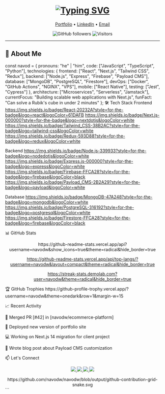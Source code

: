 <h1 align="center"> 
  <a href="https://git.io/typing-svg">
    <img src="https://readme-typing-svg.herokuapp.com?font=Fira+Code&pause=1000&width=435&lines=Hi+there%2C+I'm+Navod+Wijesooriya;Full+Stack+Web+Developer;Tech+Enthusiast;Problem+Solver" alt="Typing SVG" />
  </a>
</h1>

<p align="center">
  <a href="https://portfolio.navodwijesooriya.com">Portfolio</a> •
  <a href="https://linkedin.com/in/navodwijesooriya">LinkedIn</a> •
  <a href="mailto:hello@navodwijesooriya.com">Email</a>
</p>

<div align="center">
  
  ![GitHub followers](https://img.shields.io/github/followers/navodw?style=social)
  ![Visitors](https://komarev.com/ghpvc/?username=navodw&color=blueviolet&style=flat)

</div>

---

## 🚀 About Me


const navod = {
  pronouns: "he" | "him",
  code: ["JavaScript", "TypeScript", "Python"],
  technologies: {
    frontend: ["React", "Next.js", "Tailwind CSS", "Redux"],
    backend: ["Node.js", "Express", "Firebase", "Payload CMS"],
    database: ["MongoDB", "PostgreSQL", "Firestore"],
    devOps: ["Docker", "GitHub Actions", "NGINX", "VPS"],
    mobile: ["React Native"],
    testing: ["Jest", "Cypress"]
  },
  architecture: ["Microservices", "Serverless", "Jamstack"],
  currentFocus: "Building scalable web applications with Next.js",
  funFact: "Can solve a Rubik's cube in under 2 minutes"
};
🛠 Tech Stack
Frontend
https://img.shields.io/badge/React-20232A?style=for-the-badge&logo=react&logoColor=61DAFB
https://img.shields.io/badge/Next.js-000000?style=for-the-badge&logo=nextdotjs&logoColor=white
https://img.shields.io/badge/Tailwind_CSS-38B2AC?style=for-the-badge&logo=tailwind-css&logoColor=white
https://img.shields.io/badge/Redux-593D88?style=for-the-badge&logo=redux&logoColor=white

Backend
https://img.shields.io/badge/Node.js-339933?style=for-the-badge&logo=nodedotjs&logoColor=white
https://img.shields.io/badge/Express.js-000000?style=for-the-badge&logo=express&logoColor=white
https://img.shields.io/badge/Firebase-FFCA28?style=for-the-badge&logo=firebase&logoColor=black
https://img.shields.io/badge/Payload_CMS-2B2A29?style=for-the-badge&logo=payload&logoColor=white

Database
https://img.shields.io/badge/MongoDB-47A248?style=for-the-badge&logo=mongodb&logoColor=white
https://img.shields.io/badge/PostgreSQL-316192?style=for-the-badge&logo=postgresql&logoColor=white
https://img.shields.io/badge/Firestore-FFCA28?style=for-the-badge&logo=firebase&logoColor=black

📊 GitHub Stats
<div align="center">
https://github-readme-stats.vercel.app/api?username=navodw&show_icons=true&theme=radical&hide_border=true

https://github-readme-stats.vercel.app/api/top-langs/?username=navodw&layout=compact&theme=radical&hide_border=true

https://streak-stats.demolab.com?user=navodw&theme=radical&hide_border=true

</div>
🏆 GitHub Trophies
https://github-profile-trophy.vercel.app/?username=navodw&theme=onedark&row=1&margin-w=15

📈 Recent Activity
<!--START_SECTION:activity-->
🎉 Merged PR [#42] in [navodw/ecommerce-platform]

🚀 Deployed new version of portfolio site

💻 Working on Next.js 14 migration for client project

📝 Wrote blog post about Payload CMS customization

<!--END_SECTION:activity-->
📫 Let's Connect
<p align="center"> <a href="https://portfolio.navodwijesooriya.com"> <img src="https://img.shields.io/badge/Portfolio-%23000000.svg?style=for-the-badge&logo=react&logoColor=white"/> </a> <a href="https://linkedin.com/in/navodwijesooriya"> <img src="https://img.shields.io/badge/LinkedIn-0077B5?style=for-the-badge&logo=linkedin&logoColor=white"/> </a> <a href="mailto:hello@navodwijesooriya.com"> <img src="https://img.shields.io/badge/Gmail-D14836?style=for-the-badge&logo=gmail&logoColor=white"/> </a> <a href="https://twitter.com/navodw"> <img src="https://img.shields.io/badge/Twitter-%231DA1F2.svg?style=for-the-badge&logo=Twitter&logoColor=white"/> </a> </p><div align="center">
https://github.com/navodw/navodw/blob/output/github-contribution-grid-snake.svg

</div> ```
